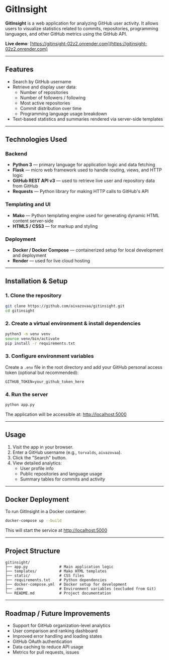 # GitInsight

**GitInsight** is a web application for analyzing GitHub user activity. It allows users to visualize statistics related to commits, repositories, programming languages, and other GitHub metrics using the GitHub API.

**Live demo**: [https://gitinsight-02z2.onrender.com](https://gitinsight-02z2.onrender.com)

---

## Features

- Search by GitHub username
- Retrieve and display user data:
  - Number of repositories
  - Number of followers / following
  - Most active repositories
  - Commit distribution over time
  - Programming language usage breakdown
- Text-based statistics and summaries rendered via server-side templates

---

## Technologies Used

### Backend
- **Python 3** — primary language for application logic and data fetching
- **Flask** — micro web framework used to handle routing, views, and HTTP logic
- **GitHub REST API v3** — used to retrieve live user and repository data from GitHub
- **Requests** — Python library for making HTTP calls to GitHub's API

### Templating and UI
- **Mako** — Python templating engine used for generating dynamic HTML content server-side
- **HTML5 / CSS3** — for markup and styling

### Deployment
- **Docker / Docker Compose** — containerized setup for local development and deployment
- **Render** — used for live cloud hosting

---

## Installation & Setup

### 1. Clone the repository

```bash
git clone https://github.com/aivazovaa/gitinsight.git
cd gitinsight
```

### 2. Create a virtual environment & install dependencies

```bash
python3 -m venv venv
source venv/bin/activate
pip install -r requirements.txt
```

### 3. Configure environment variables

Create a `.env` file in the root directory and add your GitHub personal access token (optional but recommended):

```env
GITHUB_TOKEN=your_github_token_here
```

### 4. Run the server

```bash
python app.py
```

The application will be accessible at: [http://localhost:5000](http://localhost:5001)

---

## Usage

1. Visit the app in your browser.
2. Enter a GitHub username (e.g., `torvalds`, `aivazovaa`).
3. Click the "Search" button.
4. View detailed analytics:
   - User profile info
   - Public repositories and language usage
   - Summary tables for commits and activity

---

## Docker Deployment

To run GitInsight in a Docker container:

```bash
docker-compose up --build
```

This will start the service at [http://localhost:5000](http://localhost:5001)

---

## Project Structure

```
gitinsight/
├── app.py              # Main application logic
├── templates/          # Mako HTML templates
├── static/             # CSS files
├── requirements.txt    # Python dependencies
├── docker-compose.yml  # Docker setup for development
├── .env                # Environment variables (excluded from Git)
└── README.md           # Project documentation
```

---

## Roadmap / Future Improvements

- Support for GitHub organization-level analytics
- User comparison and ranking dashboard
- Improved error handling and loading states
- GitHub OAuth authentication
- Data caching to reduce API usage
- Metrics for pull requests, issues


